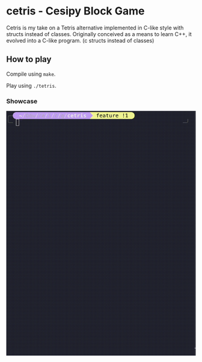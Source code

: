 # cetris - Cesipy Block Game

Cetris is my take on a Tetris alternative implemented in C-like style with structs instead of classes. Originally conceived as a means to learn C++, it evolved into a C-like program. (c structs instead of classes)

## How to play

Compile using `make`.

Play using `./tetris`. 



### Showcase
![showcase](showcase.gif)